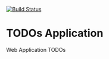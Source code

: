 [![Build Status](https://travis-ci.org/twiewiora/todosApp.svg?branch=master)](https://travis-ci.org/twiewiora/todosApp)

# TODOs Application
Web Application TODOs
